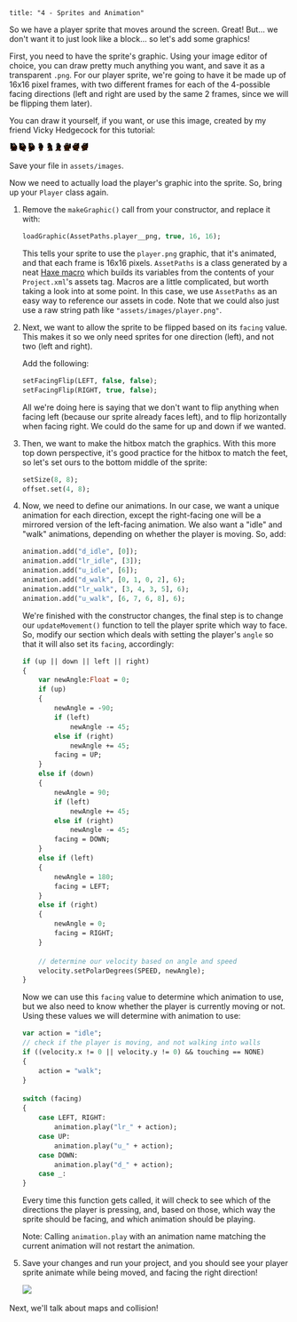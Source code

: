 ```
title: "4 - Sprites and Animation"
```

So we have a player sprite that moves around the screen. Great! But… we don't want it to just look like a block… so let's add some graphics!

First, you need to have the sprite's graphic. Using your image editor of choice, you can draw pretty much anything you want, and save it as a transparent `.png`. For our player sprite, we're going to have it be made up of 16x16 pixel frames, with two different frames for each of the 4-possible facing directions (left and right are used by the same 2 frames, since we will be flipping them later).

You can draw it yourself, if you want, or use this image, created by my friend Vicky Hedgecock for this tutorial:

![](https://raw.githubusercontent.com/HaxeFlixel/flixel-demos/master/Tutorials/TurnBasedRPG/assets/images/player.png)

Save your file in `assets/images`.

Now we need to actually load the player's graphic into the sprite. So, bring up your `Player` class again.

1. Remove the `makeGraphic()` call from your constructor, and replace it with:

	```haxe
	loadGraphic(AssetPaths.player__png, true, 16, 16);
	```

	This tells your sprite to use the `player.png` graphic, that it's animated, and that each frame is 16x16 pixels. `AssetPaths` is a class generated by a neat [Haxe macro](http://haxe.org/manual/macro.html) which builds its variables from the contents of your `Project.xml`'s assets tag. Macros are a little complicated, but worth taking a look into at some point. In this case, we use `AssetPaths` as an easy way to reference our assets in code. Note that we could also just use a raw string path like `"assets/images/player.png"`.

2. Next, we want to allow the sprite to be flipped based on its `facing` value. This makes it so we only need sprites for one direction (left), and not two (left and right).

	Add the following:

	```haxe
	setFacingFlip(LEFT, false, false);
	setFacingFlip(RIGHT, true, false);
	```

	All we're doing here is saying that we don't want to flip anything when facing left (because our sprite already faces left), and to flip horizontally when facing right. We could do the same for up and down if we wanted.

3. Then, we want to make the hitbox match the graphics. With this more top down perspective, it's good practice for the hitbox to match the feet, so let's set ours to the bottom middle of the sprite:

	```haxe
	setSize(8, 8);
	offset.set(4, 8);
	```

4. Now, we need to define our animations. In our case, we want a unique animation for each direction, except the right-facing one will be a mirrored version of the left-facing animation. We also want a "idle" and "walk" animations, depending on whether the player is moving. So, add:

	```haxe
	animation.add("d_idle", [0]);
	animation.add("lr_idle", [3]);
	animation.add("u_idle", [6]);
	animation.add("d_walk", [0, 1, 0, 2], 6);
	animation.add("lr_walk", [3, 4, 3, 5], 6);
	animation.add("u_walk", [6, 7, 6, 8], 6);
	```

	We're finished with the constructor changes, the final step is to change our `updateMovement()` function to tell the player sprite which way to face. So, modify our section which deals with setting the player's `angle` so that it will also set its `facing`, accordingly:

	```haxe
	if (up || down || left || right)
	{
		var newAngle:Float = 0;
		if (up)
		{
			newAngle = -90;
			if (left)
				newAngle -= 45;
			else if (right)
				newAngle += 45;
			facing = UP;
		}
		else if (down)
		{
			newAngle = 90;
			if (left)
				newAngle += 45;
			else if (right)
				newAngle -= 45;
			facing = DOWN;
		}
		else if (left)
		{
			newAngle = 180;
			facing = LEFT;
		}
		else if (right)
		{
			newAngle = 0;
			facing = RIGHT;
		}

		// determine our velocity based on angle and speed
		velocity.setPolarDegrees(SPEED, newAngle);
	}
	```

	Now we can use this `facing` value to determine which animation to use, but we also need to know whether the player is currently moving or not. Using these values we will determine with animation to use:

	```haxe
	var action = "idle";
	// check if the player is moving, and not walking into walls
	if ((velocity.x != 0 || velocity.y != 0) && touching == NONE)
	{
		action = "walk";
	}

	switch (facing)
	{
		case LEFT, RIGHT:
			animation.play("lr_" + action);
		case UP:
			animation.play("u_" + action);
		case DOWN:
			animation.play("d_" + action);
		case _:
	}
	```

	Every time this function gets called, it will check to see which of the directions the player is pressing, and, based on those, which way the sprite should be facing, and which animation should be playing.
	
	Note: Calling `animation.play` with an animation name matching the current animation will not restart the animation.

5. Save your changes and run your project, and you should see your player sprite animate while being moved, and facing the right direction!

	![](../images/01_tutorial/browser_animated_player.gif)

Next, we'll talk about maps and collision!
